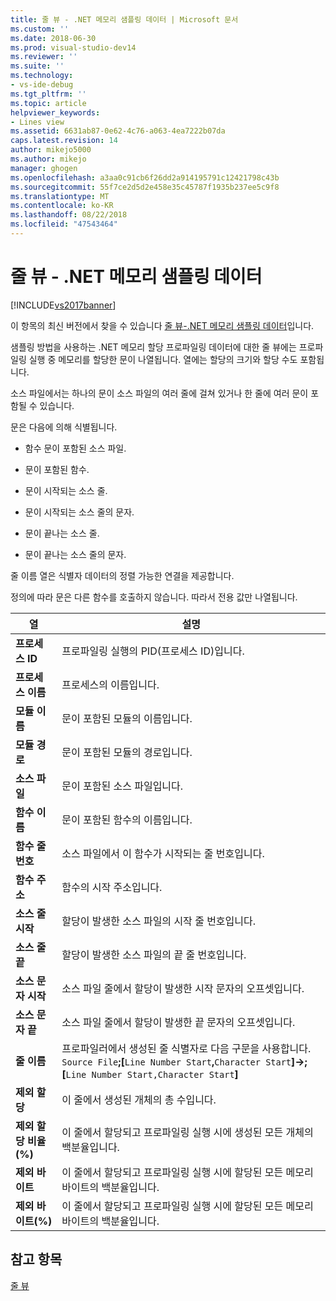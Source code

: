 ```yaml
---
title: 줄 뷰 - .NET 메모리 샘플링 데이터 | Microsoft 문서
ms.custom: ''
ms.date: 2018-06-30
ms.prod: visual-studio-dev14
ms.reviewer: ''
ms.suite: ''
ms.technology:
- vs-ide-debug
ms.tgt_pltfrm: ''
ms.topic: article
helpviewer_keywords:
- Lines view
ms.assetid: 6631ab87-0e62-4c76-a063-4ea7222b07da
caps.latest.revision: 14
author: mikejo5000
ms.author: mikejo
manager: ghogen
ms.openlocfilehash: a3aa0c91cb6f26dd2a914195791c12421798c43b
ms.sourcegitcommit: 55f7ce2d5d2e458e35c45787f1935b237ee5c9f8
ms.translationtype: MT
ms.contentlocale: ko-KR
ms.lasthandoff: 08/22/2018
ms.locfileid: "47543464"
---
```

# <a name="lines-view---net-memory-sampling-data"></a>줄 뷰 - .NET 메모리 샘플링 데이터
[!INCLUDE[vs2017banner](../includes/vs2017banner.md)]

이 항목의 최신 버전에서 찾을 수 있습니다 [줄 뷰-.NET 메모리 샘플링 데이터](https://docs.microsoft.com/visualstudio/profiling/lines-view-dotnet-memory-sampling-data)입니다.  
  
샘플링 방법을 사용하는 .NET 메모리 할당 프로파일링 데이터에 대한 줄 뷰에는 프로파일링 실행 중 메모리를 할당한 문이 나열됩니다. 열에는 할당의 크기와 할당 수도 포함됩니다.  
  
 소스 파일에서는 하나의 문이 소스 파일의 여러 줄에 걸쳐 있거나 한 줄에 여러 문이 포함될 수 있습니다.  
  
 문은 다음에 의해 식별됩니다.  
  
-   함수 문이 포함된 소스 파일.  
  
-   문이 포함된 함수.  
  
-   문이 시작되는 소스 줄.  
  
-   문이 시작되는 소스 줄의 문자.  
  
-   문이 끝나는 소스 줄.  
  
-   문이 끝나는 소스 줄의 문자.  
  
 줄 이름 열은 식별자 데이터의 정렬 가능한 연결을 제공합니다.  
  
 정의에 따라 문은 다른 함수를 호출하지 않습니다. 따라서 전용 값만 나열됩니다.  
  
|열|설명|  
|------------|-----------------|  
|**프로세스 ID**|프로파일링 실행의 PID(프로세스 ID)입니다.|  
|**프로세스 이름**|프로세스의 이름입니다.|  
|**모듈 이름**|문이 포함된 모듈의 이름입니다.|  
|**모듈 경로**|문이 포함된 모듈의 경로입니다.|  
|**소스 파일**|문이 포함된 소스 파일입니다.|  
|**함수 이름**|문이 포함된 함수의 이름입니다.|  
|**함수 줄 번호**|소스 파일에서 이 함수가 시작되는 줄 번호입니다.|  
|**함수 주소**|함수의 시작 주소입니다.|  
|**소스 줄 시작**|할당이 발생한 소스 파일의 시작 줄 번호입니다.|  
|**소스 줄 끝**|할당이 발생한 소스 파일의 끝 줄 번호입니다.|  
|**소스 문자 시작**|소스 파일 줄에서 할당이 발생한 시작 문자의 오프셋입니다.|  
|**소스 문자 끝**|소스 파일 줄에서 할당이 발생한 끝 문자의 오프셋입니다.|  
|**줄 이름**|프로파일러에서 생성된 줄 식별자로 다음 구문을 사용합니다. `Source File`**;[**`Line Number Start`**,**`Character Start`**]->;[**`Line Number Start,Character Start`**]**|  
|**제외 할당**|이 줄에서 생성된 개체의 총 수입니다.|  
|**제외 할당 비율(%)**|이 줄에서 할당되고 프로파일링 실행 시에 생성된 모든 개체의 백분율입니다.|  
|**제외 바이트**|이 줄에서 할당되고 프로파일링 실행 시에 할당된 모든 메모리 바이트의 백분율입니다.|  
|**제외 바이트(%)**|이 줄에서 할당되고 프로파일링 실행 시에 할당된 모든 메모리 바이트의 백분율입니다.|  
  
## <a name="see-also"></a>참고 항목  
 [줄 뷰](../profiling/lines-view-sampling-data.md)



